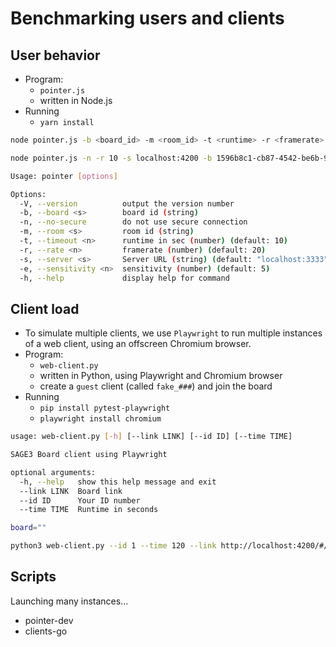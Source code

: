 # Benchmarking users and clients

## User behavior

- Program: 
  - `pointer.js`
  - written in Node.js
- Running
  - `yarn install`

```bash
node pointer.js -b <board_id> -m <room_id> -t <runtime> -r <framerate> -s <server_url> -e <sensitivity> -n

node pointer.js -n -r 10 -s localhost:4200 -b 1596b8c1-cb87-4542-be6b-9dbb1ad952a1 -m bb0507e3-e6a4-40e5-98f9-a4febecc2725 -t 120 -e 10
```



```bash
Usage: pointer [options]

Options:
  -V, --version          output the version number
  -b, --board <s>        board id (string)
  -n, --no-secure        do not use secure connection
  -m, --room <s>         room id (string)
  -t, --timeout <n>      runtime in sec (number) (default: 10)
  -r, --rate <n>         framerate (number) (default: 20)
  -s, --server <s>       Server URL (string) (default: "localhost:3333")
  -e, --sensitivity <n>  sensitivity (number) (default: 5)
  -h, --help             display help for command
```

## Client load

- To simulate multiple clients, we use `Playwright` to run multiple instances of a web client, using an offscreen Chromium browser.
- Program:
  - `web-client.py`
  - written in Python, using Playwright and Chromium browser
  - create a `guest` client (called `fake_###`) and join the board
- Running
  - `pip install pytest-playwright`
  - `playwright install chromium`

```bash
usage: web-client.py [-h] [--link LINK] [--id ID] [--time TIME]

SAGE3 Board client using Playwright

optional arguments:
  -h, --help   show this help message and exit
  --link LINK  Board link
  --id ID      Your ID number
  --time TIME  Runtime in seconds

board=""

python3 web-client.py --id 1 --time 120 --link http://localhost:4200/#/board/1596b8c1-cb87-4542-be6b-9dbb1ad952a1/bb0507e3-e6a4-40e5-98f9-a4febecc2725
```

## Scripts

Launching many instances...

- pointer-dev
- clients-go
